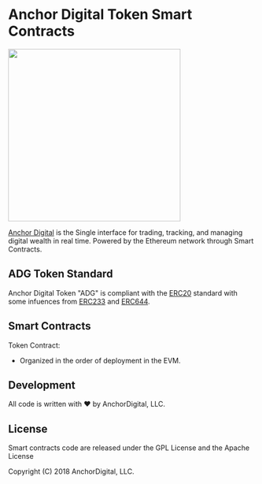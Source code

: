 

# Anchor Digital Token Smart Contracts
<img src="https://uploads-ssl.webflow.com/5a1f58f04e116a0001398242/5a519553b3d9e100018d5b75_Anchor%20Digital%20Logo-p-500.png" width ='350' />

[Anchor Digital](https://www.anchordigital.io/) is the Single interface for trading, tracking, and managing digital wealth
in real time. Powered by the Ethereum network through Smart Contracts.


## ADG Token Standard
Anchor Digital Token "ADG" is compliant with the [ERC20](https://github.com/ethereum/eips/issues/20) standard with some infuences from [ERC233](https://github.com/ethereum/eips/issues/233) and [ERC644](https://github.com/ethereum/eips/issues/644).

## Smart Contracts
 Token Contract:

 - Organized in the order of deployment in the EVM.

## Development
All code is written with :heart: by AnchorDigital, LLC.

## License
Smart contracts code are released under the GPL License and the Apache License

Copyright (C) 2018 AnchorDigital, LLC.

